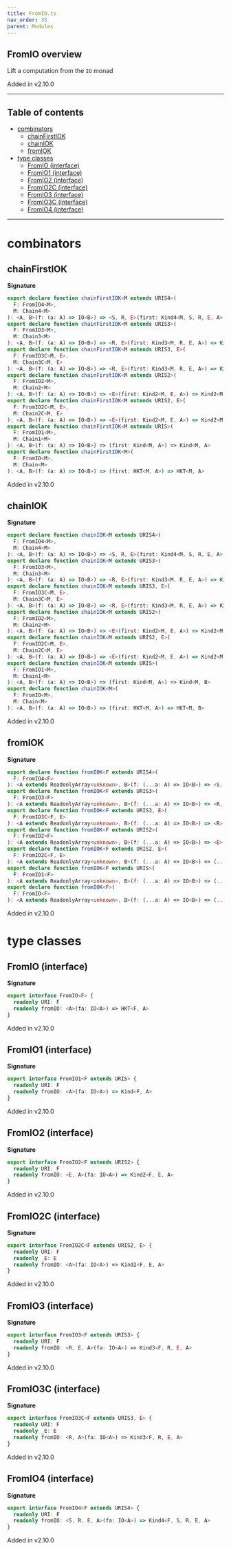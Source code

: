 ```yaml
---
title: FromIO.ts
nav_order: 35
parent: Modules
---
```


## FromIO overview

Lift a computation from the `IO` monad

Added in v2.10.0

---

<h2 class="text-delta">Table of contents</h2>

- [combinators](#combinators)
  - [chainFirstIOK](#chainfirstiok)
  - [chainIOK](#chainiok)
  - [fromIOK](#fromiok)
- [type classes](#type-classes)
  - [FromIO (interface)](#fromio-interface)
  - [FromIO1 (interface)](#fromio1-interface)
  - [FromIO2 (interface)](#fromio2-interface)
  - [FromIO2C (interface)](#fromio2c-interface)
  - [FromIO3 (interface)](#fromio3-interface)
  - [FromIO3C (interface)](#fromio3c-interface)
  - [FromIO4 (interface)](#fromio4-interface)

---

# combinators

## chainFirstIOK

**Signature**

```ts
export declare function chainFirstIOK<M extends URIS4>(
  F: FromIO4<M>,
  M: Chain4<M>
): <A, B>(f: (a: A) => IO<B>) => <S, R, E>(first: Kind4<M, S, R, E, A>) => Kind4<M, S, R, E, A>
export declare function chainFirstIOK<M extends URIS3>(
  F: FromIO3<M>,
  M: Chain3<M>
): <A, B>(f: (a: A) => IO<B>) => <R, E>(first: Kind3<M, R, E, A>) => Kind3<M, R, E, A>
export declare function chainFirstIOK<M extends URIS3, E>(
  F: FromIO3C<M, E>,
  M: Chain3C<M, E>
): <A, B>(f: (a: A) => IO<B>) => <R, E>(first: Kind3<M, R, E, A>) => Kind3<M, R, E, A>
export declare function chainFirstIOK<M extends URIS2>(
  F: FromIO2<M>,
  M: Chain2<M>
): <A, B>(f: (a: A) => IO<B>) => <E>(first: Kind2<M, E, A>) => Kind2<M, E, A>
export declare function chainFirstIOK<M extends URIS2, E>(
  F: FromIO2C<M, E>,
  M: Chain2C<M, E>
): <A, B>(f: (a: A) => IO<B>) => <E>(first: Kind2<M, E, A>) => Kind2<M, E, A>
export declare function chainFirstIOK<M extends URIS>(
  F: FromIO1<M>,
  M: Chain1<M>
): <A, B>(f: (a: A) => IO<B>) => (first: Kind<M, A>) => Kind<M, A>
export declare function chainFirstIOK<M>(
  F: FromIO<M>,
  M: Chain<M>
): <A, B>(f: (a: A) => IO<B>) => (first: HKT<M, A>) => HKT<M, A>
```

Added in v2.10.0

## chainIOK

**Signature**

```ts
export declare function chainIOK<M extends URIS4>(
  F: FromIO4<M>,
  M: Chain4<M>
): <A, B>(f: (a: A) => IO<B>) => <S, R, E>(first: Kind4<M, S, R, E, A>) => Kind4<M, S, R, E, B>
export declare function chainIOK<M extends URIS3>(
  F: FromIO3<M>,
  M: Chain3<M>
): <A, B>(f: (a: A) => IO<B>) => <R, E>(first: Kind3<M, R, E, A>) => Kind3<M, R, E, B>
export declare function chainIOK<M extends URIS3, E>(
  F: FromIO3C<M, E>,
  M: Chain3C<M, E>
): <A, B>(f: (a: A) => IO<B>) => <R, E>(first: Kind3<M, R, E, A>) => Kind3<M, R, E, B>
export declare function chainIOK<M extends URIS2>(
  F: FromIO2<M>,
  M: Chain2<M>
): <A, B>(f: (a: A) => IO<B>) => <E>(first: Kind2<M, E, A>) => Kind2<M, E, B>
export declare function chainIOK<M extends URIS2, E>(
  F: FromIO2C<M, E>,
  M: Chain2C<M, E>
): <A, B>(f: (a: A) => IO<B>) => <E>(first: Kind2<M, E, A>) => Kind2<M, E, B>
export declare function chainIOK<M extends URIS>(
  F: FromIO1<M>,
  M: Chain1<M>
): <A, B>(f: (a: A) => IO<B>) => (first: Kind<M, A>) => Kind<M, B>
export declare function chainIOK<M>(
  F: FromIO<M>,
  M: Chain<M>
): <A, B>(f: (a: A) => IO<B>) => (first: HKT<M, A>) => HKT<M, B>
```

Added in v2.10.0

## fromIOK

**Signature**

```ts
export declare function fromIOK<F extends URIS4>(
  F: FromIO4<F>
): <A extends ReadonlyArray<unknown>, B>(f: (...a: A) => IO<B>) => <S, R, E>(...a: A) => Kind4<F, S, R, E, B>
export declare function fromIOK<F extends URIS3>(
  F: FromIO3<F>
): <A extends ReadonlyArray<unknown>, B>(f: (...a: A) => IO<B>) => <R, E>(...a: A) => Kind3<F, R, E, B>
export declare function fromIOK<F extends URIS3, E>(
  F: FromIO3C<F, E>
): <A extends ReadonlyArray<unknown>, B>(f: (...a: A) => IO<B>) => <R>(...a: A) => Kind3<F, R, E, B>
export declare function fromIOK<F extends URIS2>(
  F: FromIO2<F>
): <A extends ReadonlyArray<unknown>, B>(f: (...a: A) => IO<B>) => <E>(...a: A) => Kind2<F, E, B>
export declare function fromIOK<F extends URIS2, E>(
  F: FromIO2C<F, E>
): <A extends ReadonlyArray<unknown>, B>(f: (...a: A) => IO<B>) => (...a: A) => Kind2<F, E, B>
export declare function fromIOK<F extends URIS>(
  F: FromIO1<F>
): <A extends ReadonlyArray<unknown>, B>(f: (...a: A) => IO<B>) => (...a: A) => Kind<F, B>
export declare function fromIOK<F>(
  F: FromIO<F>
): <A extends ReadonlyArray<unknown>, B>(f: (...a: A) => IO<B>) => (...a: A) => HKT<F, B>
```

Added in v2.10.0

# type classes

## FromIO (interface)

**Signature**

```ts
export interface FromIO<F> {
  readonly URI: F
  readonly fromIO: <A>(fa: IO<A>) => HKT<F, A>
}
```

Added in v2.10.0

## FromIO1 (interface)

**Signature**

```ts
export interface FromIO1<F extends URIS> {
  readonly URI: F
  readonly fromIO: <A>(fa: IO<A>) => Kind<F, A>
}
```

Added in v2.10.0

## FromIO2 (interface)

**Signature**

```ts
export interface FromIO2<F extends URIS2> {
  readonly URI: F
  readonly fromIO: <E, A>(fa: IO<A>) => Kind2<F, E, A>
}
```

Added in v2.10.0

## FromIO2C (interface)

**Signature**

```ts
export interface FromIO2C<F extends URIS2, E> {
  readonly URI: F
  readonly _E: E
  readonly fromIO: <A>(fa: IO<A>) => Kind2<F, E, A>
}
```

Added in v2.10.0

## FromIO3 (interface)

**Signature**

```ts
export interface FromIO3<F extends URIS3> {
  readonly URI: F
  readonly fromIO: <R, E, A>(fa: IO<A>) => Kind3<F, R, E, A>
}
```

Added in v2.10.0

## FromIO3C (interface)

**Signature**

```ts
export interface FromIO3C<F extends URIS3, E> {
  readonly URI: F
  readonly _E: E
  readonly fromIO: <R, A>(fa: IO<A>) => Kind3<F, R, E, A>
}
```

Added in v2.10.0

## FromIO4 (interface)

**Signature**

```ts
export interface FromIO4<F extends URIS4> {
  readonly URI: F
  readonly fromIO: <S, R, E, A>(fa: IO<A>) => Kind4<F, S, R, E, A>
}
```

Added in v2.10.0
